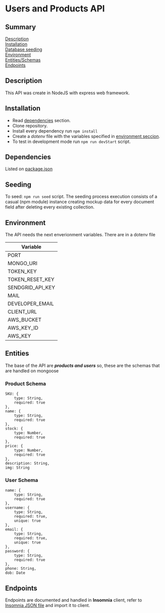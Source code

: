 # Users and Products API

## Summary 
[Description](#Description)\
[Installation](#Installation)\
[Database seeding](#Seeding)\
[Environment](#Environment)\
[Entities/Schemas](#Entities)\
[Endpoints](#Endpoints)

## Description

This API was create in NodeJS with express web framework. 

## Installation

+ Read [dependencies](#Dependencies) section.
+ Clone repository.
+ Install every dependency run `npm install`
+ Create a *dotenv* file with the variables specified in [environment seccion](#Environment).
+ To test in development mode run `npm run devStart` script.

## Dependencies

Listed on [package.json](https://github.com/irenehl/NodeJS_API/blob/master/package.json)

## Seeding

To seed: `npm run seed` script. 
The seeding process execution consists of a casual (npm module) 
instance creating mockup data for every document field after deleting every existing collection.

## Environment

The API needs the next enverionment variables. There are in a dotenv file

| Variable         |
|------------------|
| PORT             |
| MONGO_URI        |
| TOKEN_KEY        |
| TOKEN_RESET_KEY  |
| SENDGRID_API_KEY |
| MAIL             |
| DEVELOPER_EMAIL  |
| CLIENT_URL       |
| AWS_BUCKET       |
| AWS_KEY_ID       |
| AWS_KEY          |

## Entities

The base of the API are ***products and users*** so, these are the schemas that are handled on mongoose

### Product Schema
    SKU: {
        type: String,
        required: true
    },
    name: {
        type: String,
        required: true
    },
    stock: {
        type: Number,
        required: true
    },
    price: {
        type: Number,
        required: true
    },
    description: String,
    img: String
    
### User Schema
    name: {
        type: String,
        required: true
    },
    username: {
        type: String,
        required: true,
        unique: true
    },
    email: {
        type: String,
        required: true,
        unique: true
    },
    password: {
        type: String,
        required: true
    },
    phone: String,
    dob: Date

## Endpoints

Endpoints are documented and handled in **Insomnia** client, refer to [Insomnia JSON file](https://github.com/irenehl/NodeJS_API/blob/master/Docs/Insomnia_2021-01-14.json) and import it to client.

